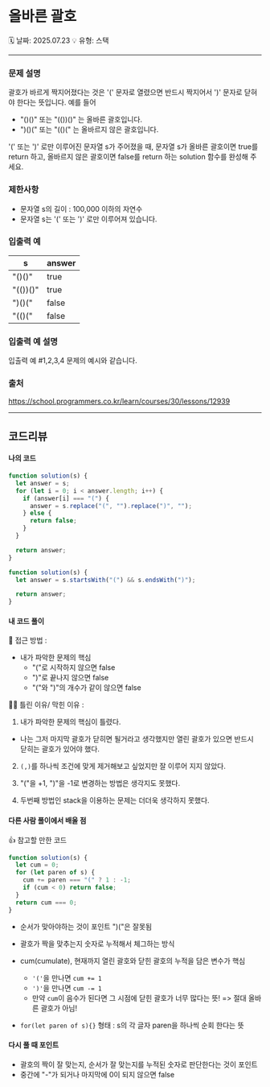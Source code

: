# 올바른 괄호

🗓️ 날짜: 2025.07.23
💡 유형: 스택

---

### 문제 설명

괄호가 바르게 짝지어졌다는 것은 '(' 문자로 열렸으면 반드시 짝지어서 ')' 문자로 닫혀야 한다는 뜻입니다. 예를 들어

- "()()" 또는 "(())()" 는 올바른 괄호입니다.
- ")()(" 또는 "(()(" 는 올바르지 않은 괄호입니다.

'(' 또는 ')' 로만 이루어진 문자열 s가 주어졌을 때, 문자열 s가 올바른 괄호이면 true를 return 하고, 올바르지 않은 괄호이면 false를 return 하는 solution 함수를 완성해 주세요.

### 제한사항

- 문자열 s의 길이 : 100,000 이하의 자연수
- 문자열 s는 '(' 또는 ')' 로만 이루어져 있습니다.

### 입출력 예

| s        | answer |
| -------- | ------ |
| "()()"   | true   |
| "(())()" | true   |
| ")()("   | false  |
| "(()("   | false  |

### 입출력 예 설명

입출력 예 #1,2,3,4
문제의 예시와 같습니다.

### 출처

https://school.programmers.co.kr/learn/courses/30/lessons/12939

---

## 코드리뷰

#### 나의 코드

```javascript
function solution(s) {
  let answer = s;
  for (let i = 0; i < answer.length; i++) {
    if (answer[i] === "(") {
      answer = s.replace("(", "").replace(")", "");
    } else {
      return false;
    }
  }

  return answer;
}
```

```javascript
function solution(s) {
  let answer = s.startsWith("(") && s.endsWith(")");

  return answer;
}
```

#### 내 코드 풀이

🤔 접근 방법 :

- 내가 파악한 문제의 핵심
  - "("로 시작하지 않으면 false
  - ")"로 끝나지 않으면 false
  - "("와 ")"의 개수가 같이 않으면 false

🤦‍♀️ 틀린 이유/ 막힌 이유 :

1. 내가 파악한 문제의 핵심이 틀렸다.

- 나는 그저 마지막 괄호가 닫히면 될거라고 생각했지만 열린 괄호가 있으면 반드시 닫히는 괄호가 있어야 했다.

2. `(,)`를 하나씩 조건에 맞게 제거해보고 싶었지만 잘 이루어 지지 않았다.

3. "("을 +1, ")"을 -1로 변경하는 방법은 생각지도 못했다.

4. 두번째 방법인 stack을 이용하는 문제는 더더욱 생각하지 못했다.

#### 다른 사람 풀이에서 배울 점

👍 참고할 만한 코드

```javascript
function solution(s) {
  let cum = 0;
  for (let paren of s) {
    cum += paren === "(" ? 1 : -1;
    if (cum < 0) return false;
  }
  return cum === 0;
}
```

- 순서가 맞아야하는 것이 포인트 ")("은 잘못됨
- 괄호가 짝을 맞추는지 숫자로 누적해서 체그하는 방식
- cum(cumulate), 현재까지 열린 괄호와 닫힌 괄호의 누적을 담은 변수가 핵심

  - `'('`을 만나면 `cum += 1`
  - `')'`을 만나면 `cum -= 1`
  - 만약 `cum`이 음수가 된다면 그 시점에 닫힌 괄호가 너무 많다는 뜻! => 절대 올바른 괄호가 아님!

- `for(let paren of s){}` 형태 : s의 각 글자 paren을 하나씩 순회 한다는 뜻

#### 다시 풀 때 포인트

- 괄호의 짝이 잘 맞는지, 순서가 잘 맞는지를 누적된 숫자로 판단한다는 것이 포인트
- 중간에 "-"가 되거나 마지막에 0이 되지 않으면 false
